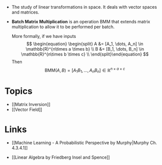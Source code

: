 * The study of linear transformations in space. It deals with vector spaces and matrices. 

* **Batch Matrix Multiplication** is an operation $\text{BMM}$ that extends matrix multiplication to allow it to be performed per batch.
  
  More formally, if we have inputs
  $$
  \begin{equation} \begin{split}
  A &= [A_1, \dots, A_n] \in \mathbb{R}^{n\times a \times b} \\
  B &= [B_1, \dots, B_n] \in \mathbb{R}^{n\times b \times c} \\
  \end{split}\end{equation}
  $$
  Then 
  $$
  \text{BMM}(A,B)=[A_1 B_1, \dots, A_n B_n] \in \mathbb{R}^{n\times a \times c}
  $$


# Topics
* [[Matrix Inversion]]
* [[Vector Field]]
# Links
* [[Machine Learning - A Probabilistic Perspective by Murphy|Murphy Ch. 4.3.4.1]]

* [[Linear Algebra by Friedberg Insel and Spence]]